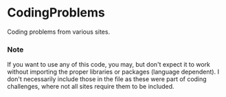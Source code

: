 # CodingProblems
Coding problems from various sites.

### Note
If you want to use any of this code, you may, but don't expect it to work without importing the proper libraries or packages (language dependent). I don't necessarily include those in the file as these were part of coding challenges, where not all sites require them to be included.
